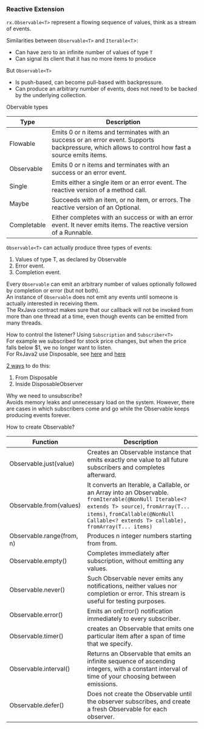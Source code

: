 ### Reactive Extension

`rx.Observable<T>` represent a flowing sequence of values, think as a stream of events.

Similarities between `Observable<T>` and `Iterable<T`>:  
- Can have zero to an infinite number of values of type `T`  
- Can signal its client that it has no more items to produce

But `Observable<T>`  
- Is push-based, can become pull-based with backpressure.  
- Can produce an arbitrary number of events, does not need to be backed by the underlying collection.

Obervable types

| Type | Description | 
| --- | --- |
| Flowable<T> | Emits 0 or n items and terminates with an success or an error event. Supports backpressure, which allows to control how fast a source emits items. |
| Observable<T> | Emits 0 or n items and terminates with an success or an error event. |
| Single<T> | Emits either a single item or an error event. The reactive version of a method call. |
| Maybe<T> | Succeeds with an item, or no item, or errors. The reactive version of an Optional. |
| Completable | Either completes with an success or with an error event. It never emits items. The reactive version of a Runnable. |

`Observable<T>` can actually produce three types of events:  
1. Values of type T, as declared by Observable  
2. Error event.  
3. Completion event.

Every `Observable` can emit an arbitrary number of values optionally followed by completion or error (but not both).  
An instance of `Observable` does not emit any events until someone is actually interested in receiving them.  
The RxJava contract makes sure that our callback will not be invoked from more than one thread at a time, even though events can be emitted from many threads.

How to control the listener? Using `Subscription` and `Subscriber<T>`  
For example we subscribed for stock price changes, but when the price falls below $1, we no longer want to listen.  
For RxJava2 use Disposable, see [here](https://www.rallyhealth.com/coding/migrating-to-rxjava-2) and [here](https://www.vogella.com/tutorials/RxJava/article.html)  

[2 ways](https://github.com/bluething/exercisereactive/blob/main/reactiveprogrammingwithrxjava/src/test/java/io/github/bluething/reactive/reactiveprogrammingwithrxjava/ch2/SampleCode.java) to do this:  
1. From Disposable  
2. Inside DisposableObserver

Why we need to unsubscribe?  
Avoids memory leaks and unnecessary load on the system. However, there are cases in which subscribers come and go while the Observable keeps producing events forever.

How to create Observable?

| Function | Description |
| --- | --- |
| Observable.just(value) | Creates an Observable instance that emits exactly one value to all future subscribers and completes afterward. |
| Observable.from(values) | It converts an Iterable, a Callable, or an Array into an Observable. `fromIterable(@NonNull Iterable<? extends T> source)`,  `fromArray(T... items)`, `fromCallable(@NonNull Callable<? extends T> callable), fromArray(T... items)`|
| Observable.range(from, n) | Produces n integer numbers starting from from. |
| Observable.empty() | Completes immediately after subscription, without emitting any values. |
| Observable.never() | Such Observable never emits any notifications, neither values nor completion or error. This stream is useful for testing purposes. |
| Observable.error() | Emits an onError() notification immediately to every subscriber. |
| Observable.timer() | creates an Observable that emits one particular item after a span of time that we specify.|
| Observable.interval() | Returns an Observable that emits an infinite sequence of ascending integers, with a constant interval of time of your choosing between emissions.|
| Observable.defer() | Does not create the Observable until the observer subscribes, and create a fresh Observable for each observer.|